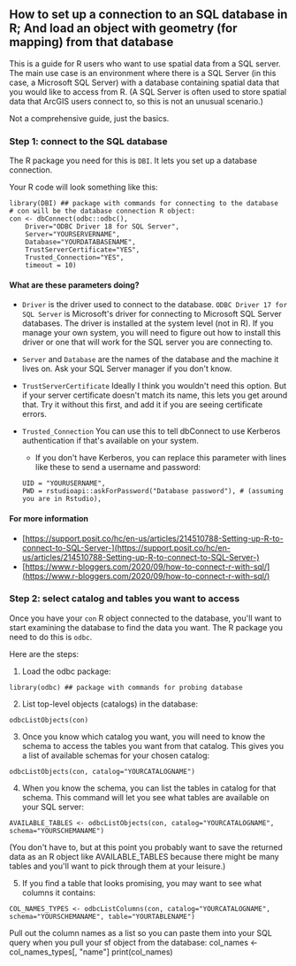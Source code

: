 
## How to set up a connection to an SQL database in R; And load an object with geometry (for mapping) from that database
This is a guide for R users who want to use spatial data from a SQL
server. The main use case is an environment where there is a SQL Server
(in this case, a Microsoft SQL Server) with a database containing
spatial data that you would like to access from R. (A SQL Server is
often used to store spatial data that ArcGIS users connect to, so this
is not an unusual scenario.)

Not a comprehensive guide, just the basics. 

### Step 1: connect to the SQL database
The R package you need for this is ```DBI```. It lets you set up a database connection. 

Your R code will look something like this:

```
library(DBI) ## package with commands for connecting to the database
# con will be the database connection R object:
con <- dbConnect(odbc::odbc(),
	Driver="ODBC Driver 18 for SQL Server",
	Server="YOURSERVERNAME",
	Database="YOURDATABASENAME",
	TrustServerCertificate="YES", 
	Trusted_Connection="YES", 
	timeout = 10)
```

#### What are these parameters doing?
* ```Driver``` is the driver used to connect to the database. ```ODBC Driver 17 for SQL Server``` is Microsoft's driver for connecting to Microsoft SQL Server databases. The driver is installed at the system level (not in R). If you manage your own system, you will need to figure out how to install this driver or one that will work for the SQL server you are connecting to.
* ```Server``` and ```Database``` are the names of the database and the machine it lives on. Ask your SQL Server manager if you don't know.
* ```TrustServerCertificate``` Ideally I think you wouldn't need this option. But if your server certificate doesn't match its name, this lets you get around that. Try it without this first, and add it if you are seeing certificate errors.
* ```Trusted_Connection``` You can use this to tell dbConnect to use Kerberos authentication if that's available on your system. 
	* If you don't have Kerberos, you can replace this parameter with lines like these to send a username and password:
	
	```
	UID = "YOURUSERNAME",
	PWD = rstudioapi::askForPassword("Database password"), # (assuming you are in Rstudio),
	```

#### For more information
* [https://support.posit.co/hc/en-us/articles/214510788-Setting-up-R-to-connect-to-SQL-Server-](https://support.posit.co/hc/en-us/articles/214510788-Setting-up-R-to-connect-to-SQL-Server-)
* [https://www.r-bloggers.com/2020/09/how-to-connect-r-with-sql/](https://www.r-bloggers.com/2020/09/how-to-connect-r-with-sql/)


### Step 2: select catalog and tables you want to access
Once you have your ```con``` R object connected to the database, you'll
want to start examining the database to find the data you want. The R
package you need to do this is ```odbc```.

Here are the steps:

1. Load the odbc package:

```
library(odbc) ## package with commands for probing database
```

2. List top-level objects (catalogs) in the database:

```
odbcListObjects(con)
```

3. Once you know which catalog you want, you will need to know the
schema to access the tables you want from that catalog. This gives you a
list of available schemas for your chosen catalog:

```
odbcListObjects(con, catalog="YOURCATALOGNAME")
```

4. When you know the schema, you can list the tables in catalog for that
schema. This command will let you see what tables are available on your
SQL server:

```
AVAILABLE_TABLES <- odbcListObjects(con, catalog="YOURCATALOGNAME", schema="YOURSCHEMANAME")
```

(You don't have to, but at this point you probably want to save the
returned data as an R object like AVAILABLE_TABLES because there might
be many tables and you'll want to pick through them at your leisure.)

5. If you find a table that looks promising, you may want to see what columns it contains:

```
COL_NAMES_TYPES <- odbcListColumns(con, catalog="YOURCATALOGNAME", schema="YOURSCHEMANAME", table="YOURTABLENAME")
```

Pull out the column names as a list so you can paste them into your SQL query when you pull your sf object from the database:
col_names <- col_names_types[, "name"]
print(col_names)





